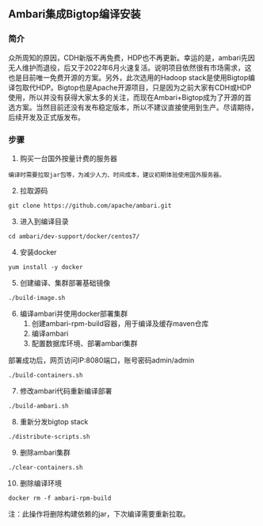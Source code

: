 ## Ambari集成Bigtop编译安装
### 简介
众所周知的原因，CDH新版不再免费，HDP也不再更新。幸运的是，ambari先因无人维护而退役，后又于2022年6月火速复活。说明项目依然很有市场需求，这也是目前唯一免费开源的方案。另外，此次选用的Hadoop stack是使用Bigtop编译包取代HDP。Bigtop也是Apache开源项目，只是因为之前大家有CDH或HDP使用，所以并没有获得大家太多的关注，而现在Ambari+Bigtop成为了开源的首选方案。当然目前还没有发布稳定版本，所以不建议直接使用到生产。尽请期待，后续开发及正式版发布。
### 步骤
1. 购买一台国外按量计费的服务器
```text
编译时需要拉取jar包等，为减少人力、时间成本，建议初期体验使用国外服务器。
```
2. 拉取源码
```shell
git clone https://github.com/apache/ambari.git
```
3. 进入到编译目录
```shell
cd ambari/dev-support/docker/centos7/
```
4. 安装docker
```shell
yum install -y docker
```
5. 创建编译、集群部署基础镜像
```shell
./build-image.sh
```
6. 编译ambari并使用docker部署集群
   1. 创建ambari-rpm-build容器，用于编译及缓存maven仓库
   2. 编译ambari
   3. 配置数据库环境、部署ambari集群 

部署成功后，网页访问IP:8080端口，账号密码admin/admin
```shell
./build-containers.sh
```
7. 修改ambari代码重新编译部署
```shell
./build-ambari.sh
```
8. 重新分发bigtop stack
```shell
./distribute-scripts.sh
```
9. 删除ambari集群
```shell
./clear-containers.sh
```
10. 删除编译环境
```shell
docker rm -f ambari-rpm-build
```    
注：此操作将删除构建依赖的jar，下次编译需要重新拉取。
